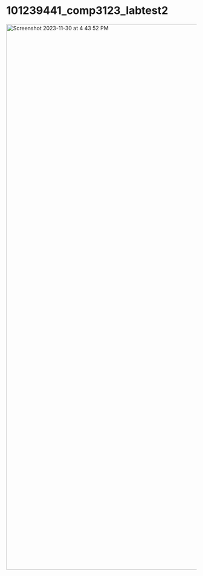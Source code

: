 # 101239441_comp3123_labtest2

<img width="1440" alt="Screenshot 2023-11-30 at 4 43 52 PM" src="https://github.com/abbassaid/101239441_comp3123_labtest2/assets/94094790/f85110c0-4b90-4232-8f3a-dc14cab2d648">
